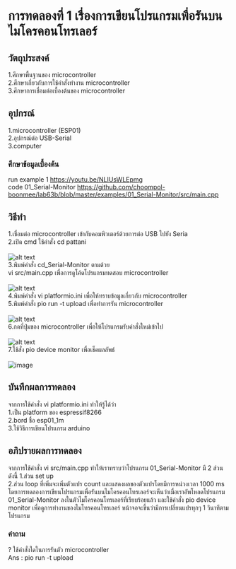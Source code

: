 # การทดลองที่ 1 เรื่องการเขียนโปรแกรมเพื่อรันบนไมโครคอนโทรเลอร์
## วัตถุประสงค์
1.ศึกษาพื้นฐานของ microcontroller <br />
2.ศึกษาเกี่ยวกับการใช้คำสั่งทำงาน microcontroller <br />
3.ศึกษาการเชื่อมต่อเบื้องต้นของ microcontroller
## อุปกรณ์
1.microcontroller (ESP01) <br />
2.อุปกรณ์ต่อ USB-Serial <br />
3.computer
### ศึกษาข้อมูลเบื้องต้น
run example 1 https://youtu.be/NLIUsWLEpmg <br />
code 01_Serial-Monitor https://github.com/choompol-boonmee/lab63b/blob/master/examples/01_Serial-Monitor/src/main.cpp
## วิธีทำ
1.เชื่อมต่อ microcontroller เข้ากับคอมพิวเตอร์ด้วยการต่อ USB ไปยัง Seria <br />
2.เปิด cmd ใช้คำสั่ง cd pattani <br />
<br />
![alt text](https://media.discordapp.net/attachments/663373978848591875/824215655830126602/112263053-3b73cc00-8ca1-11eb-9208-d6c6f034ab40.png) <br />
3.พิมพ์คำสั่ง cd_Serial-Monitor ตามด้วย <br />
vi src/main.cpp   เพื่อการดูโค้ดโปรแกรมทดสอบ microcontroller <br />
<br />
![alt text](https://media.discordapp.net/attachments/663373978848591875/824218014760173578/unknown.png) <br />
4.พิมพ์คำสั่ง vi platformio.ini เพื่อให้ทราบข้อมูลเกี่ยวกับ microcontroller <br />
5.พิมพ์คำสั่ง pio run -t upload เพื่อทำการรัน microcontroller <br />
<br />
![alt text](https://media.discordapp.net/attachments/663373978848591875/824221674480074752/unknown.png?width=729&height=430) <br />
6.กดที่ปุ่มของ microcontroller เพื่อให้โปรแกรมรับคำสั่งใหม่เข้าไป <br /> 
<br />
![alt text](https://media.discordapp.net/attachments/663373978848591875/824218369196032010/112263157-6a8a3d80-8ca1-11eb-95f8-a52ef839065b.png?width=329&height=430) <br />
7.ใช้สั่ง pio device monitor เพื่อเช็คผลลัพธ์ <br />
<br />
![image](https://user-images.githubusercontent.com/80882373/112289782-30309880-8cc1-11eb-9df2-e2e8afb0e747.png) <br />
## บันทึกผลการทดลอง
จากการใช้คำสั่ง vi platformio.ini ทำให้รู้ได้ว่า <br>
1.เป็น platform ของ espressif8266 <br>
2.bord ชื่อ esp01_1m <br>
3.ใช้วิธีการเขียนโปรแกรม arduino
## อภิปรายผลการทดลอง
จากการใช้คำสั่ง vi src/main.cpp ทำให้เราทราบว่าโปรแกรม 01_Serial-Monitor มี 2 ส่วนดังนี้
1.ส่วน set up <br>
2.ส่วน loop ที่เพิ่มจะเพิ่มตัวแปร count และแสดงผลของตัวแปรโดยมีการหน่วงเวลา 1000 ms โดยการทดลองการเขียนโปรแกรมเพื่อรันบนไมโครคอนโทรเลอร์จะเห็นว่าเมื่อเราอัพโหลดโปรแกรม 01_Serial-Monitor ลงในตัวไมโครคอนโทรเลอร์ที่เรียบร้อยแล้ว และใช้คำสั่ง pio device monitor เพื่อดูการทำงานของไมโทรคอนโทรเลอร์ หน้าจอจะขึ้นว่ามีการเปลี่ยนแปรทุกๆ 1 วินาทีตามโปรแกรม
### คำถาม
? ใช้คำสั่งใดในการรันตัว microcontroller <br />
Ans : pio run -t upload
